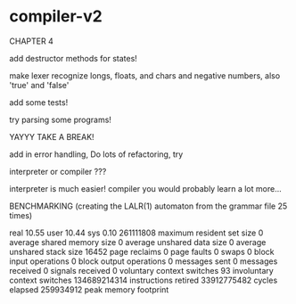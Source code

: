 # compiler-v2

CHAPTER 4

add destructor methods for states!

make lexer recognize longs, floats, and chars and negative numbers, also 'true' and 'false'

add some tests!

try parsing some programs!

YAYYY TAKE A BREAK!

add in error handling,
Do lots of refactoring,
try

interpreter or compiler ???

interpreter is much easier!
compiler you would probably learn a lot more...


BENCHMARKING (creating the LALR(1) automaton from the grammar file 25 times)

real 10.55
user 10.44
sys 0.10
           261111808  maximum resident set size
                   0  average shared memory size
                   0  average unshared data size
                   0  average unshared stack size
               16452  page reclaims
                   0  page faults
                   0  swaps
                   0  block input operations
                   0  block output operations
                   0  messages sent
                   0  messages received
                   0  signals received
                   0  voluntary context switches
                  93  involuntary context switches
        134689214314  instructions retired
         33912775482  cycles elapsed
           259934912  peak memory footprint



